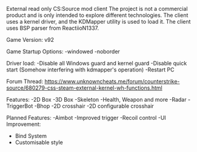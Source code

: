 External read only CS:Source mod client
The project is not a commercial product and is only intended to explore different technologies.
The client uses a kernel driver, and the KDMapper utility is used to load it.
The client uses BSP parser from ReactiioN1337.

Game Version: v92

Game Startup Options: -windowed -noborder

Driver load:
-Disable all Windows guard and kernel guard
-Disable quick start (Somehow interfering with kdmapper's operation)
-Restart PC

Forum Thread: https://www.unknowncheats.me/forum/counterstrike-source/680279-css-steam-external-kernel-wh-functions.html

Features:
-2D Box
-3D Box
-Skeleton
-Health, Weapon and more
-Radar
-TriggerBot
-Bhop
-2D crosshair
-2D configurable crosshair

Planned Features:
-Aimbot
-Improved trigger
-Recoil control
-UI Improvement:
 - Bind System
 - Customisable style
